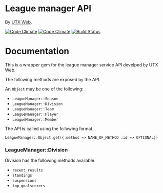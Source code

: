 League manager API
==================

By [UTX Web](http://www.utxweb.com/).

[![Code Climate](https://codeclimate.com/github/rafalklo/league_manager.png)](https://codeclimate.com/github/rafalklo/league_manager)
[![Code Climate](https://codeclimate.com/github/rafalklo/league_manager/coverage.png)](https://codeclimate.com/github/rafalklo/league_manager)
[![Build Status](https://api.travis-ci.org/rafalklo/league_manager.png?branch=master)](http://travis-ci.org/rafalklo/league_manager)

Documentation
=============

This is a wrapper gem for the league manager service API develped by UTX Web.

The following methods are exposed by the API.

An `Object` may be one of the following:
* `LeagueManager::Season`
* `LeagueManager::Division`
* `LeagueManager::Team`
* `LeagueManager::Player`
* `LeagueManager::Member`

The API is called using the following format

`LeagueManager::Object.get({:method => NAME_OF_METHOD :id => OPTIONAL})`

### LeagueManager::Division

Division has the following methods available:
* `recent_results`
* `standings`
* `suspensions`
* `top_goalscorers`
